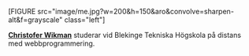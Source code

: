 [FIGURE src="image/me.jpg?w=200&h=150&aro&convolve=sharpen-alt&f=grayscale" class="left"]

  <a href=https://plus.google.com/101196514892086552893 rel=author><strong>Christofer Wikman</strong></a> studerar vid Blekinge Tekniska Högskola på distans med
  webbprogrammering.
